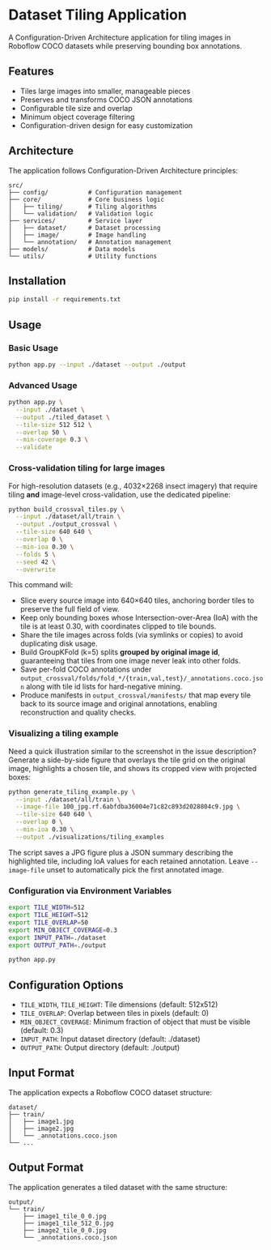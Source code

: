 # Dataset Tiling Application

A Configuration-Driven Architecture application for tiling images in Roboflow COCO datasets while preserving bounding box annotations.

## Features

- Tiles large images into smaller, manageable pieces
- Preserves and transforms COCO JSON annotations
- Configurable tile size and overlap
- Minimum object coverage filtering
- Configuration-driven design for easy customization

## Architecture

The application follows Configuration-Driven Architecture principles:

```
src/
├── config/           # Configuration management
├── core/             # Core business logic
│   ├── tiling/       # Tiling algorithms
│   └── validation/   # Validation logic
├── services/         # Service layer
│   ├── dataset/      # Dataset processing
│   ├── image/        # Image handling
│   └── annotation/   # Annotation management
├── models/           # Data models
└── utils/            # Utility functions
```

## Installation

```bash
pip install -r requirements.txt
```

## Usage

### Basic Usage

```bash
python app.py --input ./dataset --output ./output
```

### Advanced Usage

```bash
python app.py \
  --input ./dataset \
  --output ./tiled_dataset \
  --tile-size 512 512 \
  --overlap 50 \
  --min-coverage 0.3 \
  --validate
```

### Cross-validation tiling for large images

For high-resolution datasets (e.g., 4032×2268 insect imagery) that require tiling **and** image-level cross-validation, use the dedicated pipeline:

```bash
python build_crossval_tiles.py \
  --input ./dataset/all/train \
  --output ./output_crossval \
  --tile-size 640 640 \
  --overlap 0 \
  --min-ioa 0.30 \
  --folds 5 \
  --seed 42 \
  --overwrite
```

This command will:

- Slice every source image into 640×640 tiles, anchoring border tiles to preserve the full field of view.
- Keep only bounding boxes whose Intersection-over-Area (IoA) with the tile is at least 0.30, with coordinates clipped to tile bounds.
- Share the tile images across folds (via symlinks or copies) to avoid duplicating disk usage.
- Build GroupKFold (k=5) splits **grouped by original image id**, guaranteeing that tiles from one image never leak into other folds.
- Save per-fold COCO annotations under `output_crossval/folds/fold_*/{train,val,test}/_annotations.coco.json` along with tile id lists for hard-negative mining.
- Produce manifests in `output_crossval/manifests/` that map every tile back to its source image and original annotations, enabling reconstruction and quality checks.

### Visualizing a tiling example

Need a quick illustration similar to the screenshot in the issue description? Generate a side-by-side figure that overlays the tile grid on the original image, highlights a chosen tile, and shows its cropped view with projected boxes:

```bash
python generate_tiling_example.py \
  --input ./dataset/all/train \
  --image-file 100_jpg.rf.6abfdba36004e71c82c893d2028804c9.jpg \
  --tile-size 640 640 \
  --overlap 0 \
  --min-ioa 0.30 \
  --output ./visualizations/tiling_examples
```

The script saves a JPG figure plus a JSON summary describing the highlighted tile, including IoA values for each retained annotation. Leave `--image-file` unset to automatically pick the first annotated image.

### Configuration via Environment Variables

```bash
export TILE_WIDTH=512
export TILE_HEIGHT=512
export TILE_OVERLAP=50
export MIN_OBJECT_COVERAGE=0.3
export INPUT_PATH=./dataset
export OUTPUT_PATH=./output

python app.py
```

## Configuration Options

- `TILE_WIDTH`, `TILE_HEIGHT`: Tile dimensions (default: 512x512)
- `TILE_OVERLAP`: Overlap between tiles in pixels (default: 0)
- `MIN_OBJECT_COVERAGE`: Minimum fraction of object that must be visible (default: 0.3)
- `INPUT_PATH`: Input dataset directory (default: ./dataset)
- `OUTPUT_PATH`: Output directory (default: ./output)

## Input Format

The application expects a Roboflow COCO dataset structure:

```
dataset/
├── train/
│   ├── image1.jpg
│   ├── image2.jpg
│   └── _annotations.coco.json
└── ...
```

## Output Format

The application generates a tiled dataset with the same structure:

```
output/
└── train/
    ├── image1_tile_0_0.jpg
    ├── image1_tile_512_0.jpg
    ├── image2_tile_0_0.jpg
    └── _annotations.coco.json
```
